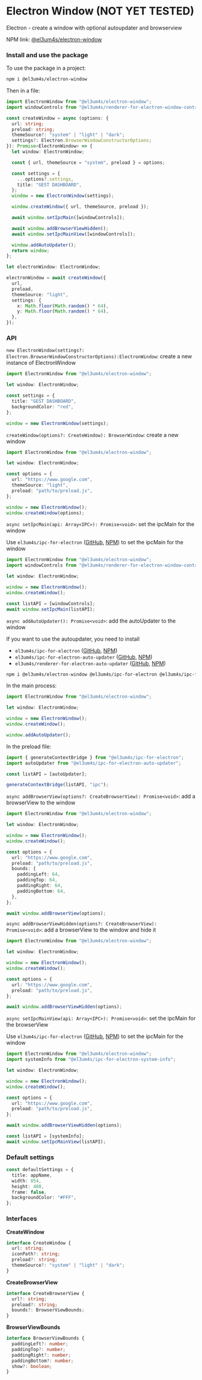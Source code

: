 # Electron Window (NOT YET TESTED)

Electron - create a window with optional autoupdater and browserview

NPM link: [@el3um4s/electron-window](https://www.npmjs.com/package/@el3um4s/electron-window)

### Install and use the package

To use the package in a project:

```bash
npm i @el3um4s/electron-window
```

Then in a file:

```ts
import ElectronWindow from "@el3um4s/electron-window";
import windowControls from "@el3um4s/renderer-for-electron-window-controls";

const createWindow = async (options: {
  url: string;
  preload: string;
  themeSource?: "system" | "light" | "dark";
  settings?: Electron.BrowserWindowConstructorOptions;
}): Promise<ElectronWindow> => {
  let window: ElectronWindow;

  const { url, themeSource = "system", preload } = options;

  const settings = {
    ...options?.settings,
    title: "GEST DASHBOARD",
  };
  window = new ElectronWindow(settings);

  window.createWindow({ url, themeSource, preload });

  await window.setIpcMain([windowControls]);

  await window.addBrowserViewHidden();
  await window.setIpcMainView([windowControls]);

  window.addAutoUpdater();
  return window;
};

let electronWindow: ElectronWindow;

electronWindow = await createWindow({
  url,
  preload,
  themeSource: "light",
  settings: {
    x: Math.floor(Math.random() * 64),
    y: Math.floor(Math.random() * 64),
  },
});
```

### API

`new ElectronWindow(settings?: Electron.BrowserWindowConstructorOptions):ElectronWindow`: create a new instance of ElectronWindow

```ts
import ElectronWindow from "@el3um4s/electron-window";

let window: ElectronWindow;

const settings = {
  title: "GEST DASHBOARD",
  backgroundColor: "red",
};

window = new ElectronWindow(settings);
```

`createWindow(options?: CreateWindow): BrowserWindow`: create a new window

```ts
import ElectronWindow from "@el3um4s/electron-window";

let window: ElectronWindow;

const options = {
  url: "https://www.google.com",
  themeSource: "light",
  preload: "path/to/preload.js",
};

window = new ElectronWindow();
window.createWindow(options);
```

`async setIpcMain(api: Array<IPC>): Promise<void>`: set the ipcMain for the window

Use `el3um4s/ipc-for-electron` ([GitHub](https://github.com/el3um4s/ipc-for-electron), [NPM](https://www.npmjs.com/package/@el3um4s/ipc-for-electron)) to set the ipcMain for the window

```ts
import ElectronWindow from "@el3um4s/electron-window";
import windowControls from "@el3um4s/renderer-for-electron-window-controls";

let window: ElectronWindow;

window = new ElectronWindow();
window.createWindow();

const listAPI = [windowControls];
await window.setIpcMain(listAPI);
```

`async addAutoUpdater(): Promise<void>`: add the autoUpdater to the window

If you want to use the autoupdater, you need to install

- `el3um4s/ipc-for-electron` ([GitHub](https://github.com/el3um4s/ipc-for-electron), [NPM](https://www.npmjs.com/package/@el3um4s/ipc-for-electron))
- `el3um4s/ipc-for-electron-auto-updater` ([GitHub](https://github.com/el3um4s/ipc-for-electron), [NPM](https://www.npmjs.com/package/@el3um4s/ipc-for-electron))
- `el3um4s/renderer-for-electron-auto-updater` ([GitHub](https://github.com/el3um4s/ipc-for-electron), [NPM](https://www.npmjs.com/package/@el3um4s/ipc-for-electron))

```bash
npm i @el3um4s/electron-window @el3um4s/ipc-for-electron @el3um4s/ipc-for-electron-auto-updater @el3um4s/renderer-for-electron-auto-updater
```

In the main process:

```ts
import ElectronWindow from "@el3um4s/electron-window";

let window: ElectronWindow;

window = new ElectronWindow();
window.createWindow();

window.addAutoUpdater();
```

In the preload file:

```ts
import { generateContextBridge } from "@el3um4s/ipc-for-electron";
import autoUpdater from "@el3um4s/ipc-for-electron-auto-updater";

const listAPI = [autoUpdater];

generateContextBridge(listAPI, "ipc");
```

`async addBrowserView(options?: CreateBrowserView): Promise<void>`: add a browserView to the window

```ts
import ElectronWindow from "@el3um4s/electron-window";

let window: ElectronWindow;

window = new ElectronWindow();
window.createWindow();

const options = {
  url: "https://www.google.com",
  preload: "path/to/preload.js",
  bounds: {
    paddingLeft: 64,
    paddingTop: 64,
    paddingRight: 64,
    paddingBottom: 64,
  },
};

await window.addBrowserView(options);
```

`async addBrowserViewHidden(options?: CreateBrowserView): Promise<void>`: add a browserView to the window and hide it

```ts
import ElectronWindow from "@el3um4s/electron-window";

let window: ElectronWindow;

window = new ElectronWindow();
window.createWindow();

const options = {
  url: "https://www.google.com",
  preload: "path/to/preload.js",
};

await window.addBrowserViewHidden(options);
```

`async setIpcMainView(api: Array<IPC>): Promise<void>`: set the ipcMain for the browserView

Use `el3um4s/ipc-for-electron` ([GitHub](https://github.com/el3um4s/ipc-for-electron), [NPM](https://www.npmjs.com/package/@el3um4s/ipc-for-electron)) to set the ipcMain for the window

```ts
import ElectronWindow from "@el3um4s/electron-window";
import systemInfo from "@el3um4s/ipc-for-electron-system-info";

let window: ElectronWindow;

window = new ElectronWindow();
window.createWindow();

const options = {
  url: "https://www.google.com",
  preload: "path/to/preload.js",
};

await window.addBrowserViewHidden(options);

const listAPI = [systemInfo];
await window.setIpcMainView(listAPI);
```

### Default settings

```ts
const defaultSettings = {
  title: appName,
  width: 854,
  height: 480,
  frame: false,
  backgroundColor: "#FFF",
};
```

### Interfaces

**CreateWindow**

```ts
interface CreateWindow {
  url: string;
  iconPath?: string;
  preload?: string;
  themeSource?: "system" | "light" | "dark";
}
```

**CreateBrowserView**

```ts
interface CreateBrowserView {
  url?: string;
  preload?: string;
  bounds?: BrowserViewBounds;
}
```

**BrowserViewBounds**

```ts
interface BrowserViewBounds {
  paddingLeft?: number;
  paddingTop?: number;
  paddingRight?: number;
  paddingBottom?: number;
  show?: boolean;
}
```
